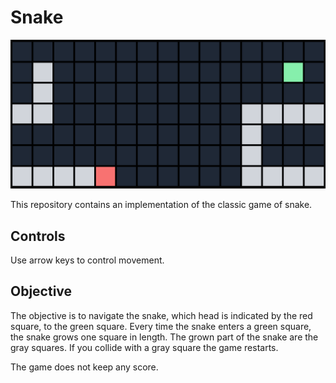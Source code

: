 # Snake

![Screenshot of the snake game implemented by aske-w](218270649-08b87559-1651-49b7-b431-c9564493fdc3.png "Snake gameplay")

This repository contains an implementation of the classic game of snake. 

## Controls

Use arrow keys to control movement.

## Objective

The objective is to navigate the snake, which head is indicated by the red square, to the green square. Every time the snake enters a green square, the snake grows one square in length. The grown part of the snake are the gray squares. If you collide with a gray square the game restarts. 

The game does not keep any score.